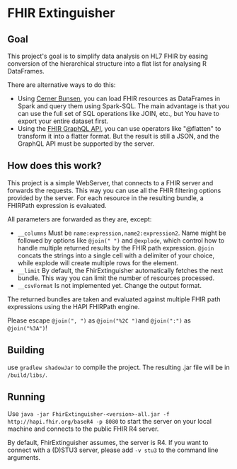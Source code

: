 # FHIR Extinguisher

## Goal 
This project's goal is to simplify data analysis on HL7 FHIR by easing conversion 
of the hierarchical structure into a flat list for analysing R DataFrames.

There are alternative ways to do this:
* Using [Cerner Bunsen](https://github.com/cerner/bunsen), you can load FHIR resources as DataFrames in Spark and query them using Spark-SQL.
 The main advantage is that you can use the full set of SQL operations like JOIN, etc., but You have to export 
 your entire dataset first.
* Using the [FHIR GraphQL API](http://hl7.org/fhir/graphql.html), you can use operators like "@flatten" to transform it 
into a flatter format. But the result is still a JSON, and the GraphQL API must be supported by the server.  

## How does this work?
This project is a simple WebServer, that connects to a FHIR server and forwards the requests.
This way you can use all the FHIR filtering options provided by the server. For each resource in the resulting bundle, 
a FHIRPath expression is evaluated.

All parameters are forwarded as they are, except: 
* `__columns` Must be `name:expression,name2:expression2`. Name might be followed by options like `@join(" ")` and `@explode`, 
which control how to handle multiple returned results by the FHIR path expression. `@join` concats the strings into a single cell with a delimiter of your choice,
while explode will create multiple rows for the element.
* `__limit` By default, the FhirExtinguisher automatically fetches the next bundle. This way you can limit the number of resources processed.
* `__csvFormat` Is not implemented yet. Change the output format.

The returned bundles are taken and evaluated against multiple FHIR path expressions using the HAPI FHIRPath engine.

Please escape `@join(", ")` as `@join("%2C ")`and `@join(":")` as `@join("%3A")`!

## Building
use `gradlew shadowJar` to compile the project. The resulting .jar file will be in `/build/libs/`.

## Running 
Use `java -jar FhirExtinguisher-<version>-all.jar -f http://hapi.fhir.org/baseR4 -p 8080` to start the server 
on your local machine and connects to the public FHIR R4 server. 

By default, FhirExtinguisher assumes, the server is R4. If you want to connect with a (D)STU3 server, please add `-v stu3` to the command line arguments.

